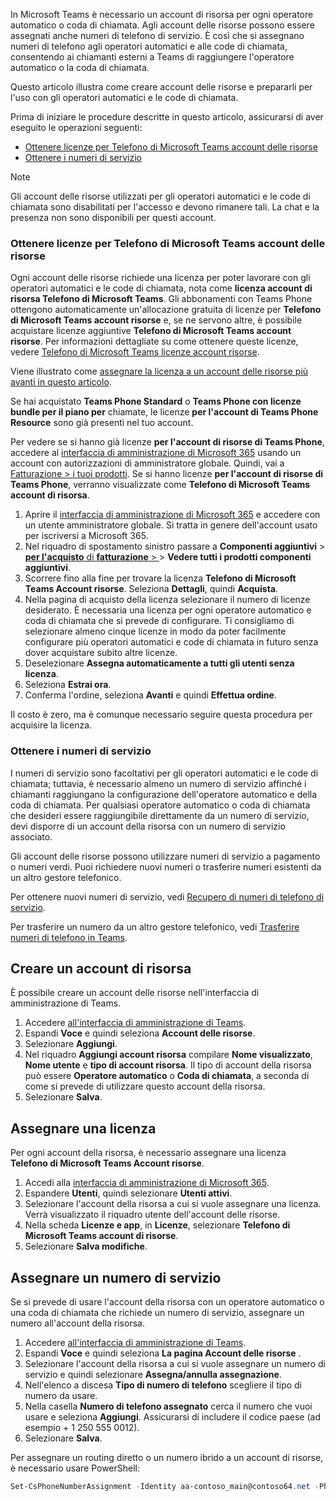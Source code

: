 In Microsoft Teams è necessario un account di risorsa per ogni operatore automatico o coda di chiamata. Agli account delle risorse possono essere assegnati anche numeri di telefono di servizio. È così che si assegnano numeri di telefono agli operatori automatici e alle code di chiamata, consentendo ai chiamanti esterni a Teams di raggiungere l'operatore automatico o la coda di chiamata.

Questo articolo illustra come creare account delle risorse e prepararli per l'uso con gli operatori automatici e le code di chiamata.

Prima di iniziare le procedure descritte in questo articolo, assicurarsi di aver eseguito le operazioni seguenti:

- [Ottenere licenze per Telefono di Microsoft Teams account delle risorse](#obtain-microsoft-teams-phone-resource-account-licenses)
- [Ottenere i numeri di servizio](#obtain-service-numbers)

> [!NOTE]
> Gli account delle risorse utilizzati per gli operatori automatici e le code di chiamata sono disabilitati per l'accesso e devono rimanere tali. La chat e la presenza non sono disponibili per questi account.

### <a name="obtain-microsoft-teams-phone-resource-account-licenses"></a>Ottenere licenze per Telefono di Microsoft Teams account delle risorse

Ogni account delle risorse richiede una licenza per poter lavorare con gli operatori automatici e le code di chiamata, nota come **licenza account di risorsa Telefono di Microsoft Teams**. Gli abbonamenti con Teams Phone ottengono automaticamente un'allocazione gratuita di licenze per **Telefono di Microsoft Teams account risorse** e, se ne servono altre, è possibile acquistare licenze aggiuntive **Telefono di Microsoft Teams account risorse**. Per informazioni dettagliate su come ottenere queste licenze, vedere [Telefono di Microsoft Teams licenze account risorse](../teams-add-on-licensing/virtual-user.md).

Viene illustrato come [assegnare la licenza a un account delle risorse più avanti in questo articolo](#assign-a-license).

Se hai acquistato **Teams Phone Standard** o **Teams Phone con licenze bundle per il piano per** chiamate, le licenze **per l'account di Teams Phone Resource** sono già presenti nel tuo account.

Per vedere se si hanno già licenze **per l'account di risorse di Teams Phone**, accedere al [interfaccia di amministrazione di Microsoft 365](https://go.microsoft.com/fwlink/p/?linkid=2024339) usando un account con autorizzazioni di amministratore globale. Quindi, vai a [Fatturazione > i tuoi prodotti](https://admin.microsoft.com/Adminportal/Home#/subscriptions). Se si hanno licenze **per l'account di risorse di Teams Phone**, verranno visualizzate come **Telefono di Microsoft Teams account di risorsa**.

1. Aprire il [interfaccia di amministrazione di Microsoft 365](https://go.microsoft.com/fwlink/p/?linkid=2024339) e accedere con un utente amministratore globale. Si tratta in genere dell'account usato per iscriversi a Microsoft 365.
2. Nel riquadro di spostamento sinistro passare a **Componenti aggiuntivi** >  [**per l'acquisto** di **fatturazione** > ](https://admin.microsoft.com/Adminportal/Home#/catalog) > **Vedere tutti i prodotti componenti aggiuntivi**.
3. Scorrere fino alla fine per trovare la licenza **Telefono di Microsoft Teams Account risorse**. Seleziona **Dettagli**, quindi **Acquista**.
4. Nella pagina di acquisto della licenza selezionare il numero di licenze desiderato. È necessaria una licenza per ogni operatore automatico e coda di chiamata che si prevede di configurare. Ti consigliamo di selezionare almeno cinque licenze in modo da poter facilmente configurare più operatori automatici e code di chiamata in futuro senza dover acquistare subito altre licenze.
5. Deselezionare **Assegna automaticamente a tutti gli utenti senza licenza**.
6. Seleziona **Estrai ora**.
7. Conferma l'ordine, seleziona **Avanti** e quindi **Effettua ordine**.

Il costo è zero, ma è comunque necessario seguire questa procedura per acquisire la licenza.

### <a name="obtain-service-numbers"></a>Ottenere i numeri di servizio

I numeri di servizio sono facoltativi per gli operatori automatici e le code di chiamata; tuttavia, è necessario almeno un numero di servizio affinché i chiamanti raggiungano la configurazione dell'operatore automatico e della coda di chiamata. Per qualsiasi operatore automatico o coda di chiamata che desideri essere raggiungibile direttamente da un numero di servizio, devi disporre di un account della risorsa con un numero di servizio associato.

Gli account delle risorse possono utilizzare numeri di servizio a pagamento o numeri verdi. Puoi richiedere nuovi numeri o trasferire numeri esistenti da un altro gestore telefonico.

Per ottenere nuovi numeri di servizio, vedi [Recupero di numeri di telefono di servizio](../getting-service-phone-numbers.md).

Per trasferire un numero da un altro gestore telefonico, vedi [Trasferire numeri di telefono in Teams](../phone-number-calling-plans/transfer-phone-numbers-to-teams.md).

## <a name="create-a-resource-account"></a>Creare un account di risorsa

È possibile creare un account delle risorse nell'interfaccia di amministrazione di Teams.

1. Accedere [all'interfaccia di amministrazione di Teams](https://go.microsoft.com/fwlink/p/?linkid=2066851). 
2. Espandi **Voce** e quindi seleziona **Account delle risorse**.
3. Selezionare **Aggiungi**.
4. Nel riquadro **Aggiungi account risorsa** compilare **Nome visualizzato**, **Nome utente** e **tipo di account risorsa**. Il tipo di account della risorsa può essere **Operatore automatico** o **Coda di chiamata**, a seconda di come si prevede di utilizzare questo account della risorsa.
5. Selezionare **Salva**.

## <a name="assign-a-license"></a>Assegnare una licenza

Per ogni account della risorsa, è necessario assegnare una licenza **Telefono di Microsoft Teams Account risorse**.

1. Accedi alla [interfaccia di amministrazione di Microsoft 365](https://go.microsoft.com/fwlink/p/?linkid=2024339). 
2. Espandere **Utenti**, quindi selezionare **Utenti attivi**.
3. Selezionare l'account della risorsa a cui si vuole assegnare una licenza. Verrà visualizzato il riquadro utente dell'account delle risorse.
4. Nella scheda **Licenze e app**, in **Licenze**, selezionare **Telefono di Microsoft Teams account di risorse**.
5. Selezionare **Salva modifiche**.

## <a name="assign-a-service-number"></a>Assegnare un numero di servizio

Se si prevede di usare l'account della risorsa con un operatore automatico o una coda di chiamata che richiede un numero di servizio, assegnare un numero all'account della risorsa.

1. Accedere [all'interfaccia di amministrazione di Teams](https://go.microsoft.com/fwlink/p/?linkid=2066851).
2. Espandi **Voce** e quindi seleziona **La pagina Account delle risorse** .
3. Selezionare l'account della risorsa a cui si vuole assegnare un numero di servizio e quindi selezionare **Assegna/annulla assegnazione**.
4. Nell'elenco a discesa **Tipo di numero di telefono** scegliere il tipo di numero da usare.
5. Nella casella **Numero di telefono assegnato** cerca il numero che vuoi usare e seleziona **Aggiungi**. Assicurarsi di includere il codice paese (ad esempio + 1 250 555 0012).
6. Selezionare **Salva**.

Per assegnare un routing diretto o un numero ibrido a un account di risorse, è necessario usare PowerShell:

```powershell
Set-CsPhoneNumberAssignment -Identity aa-contoso_main@contoso64.net -PhoneNumber +19295550150 -PhoneNumberType DirectRouting
```
